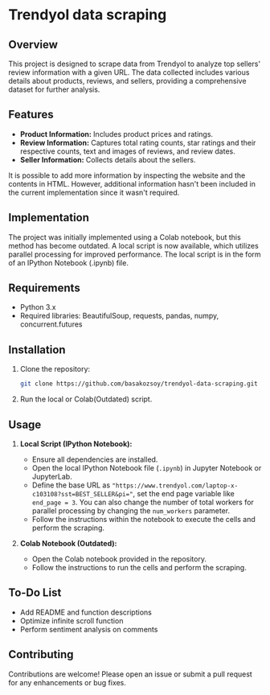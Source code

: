# Trendyol data scraping

## Overview
This project is designed to scrape data from Trendyol to analyze top sellers' review information with a given URL. The data collected includes various details about products, reviews, and sellers, providing a comprehensive dataset for further analysis. 

## Features
- **Product Information:** Includes product prices and ratings.
- **Review Information:** Captures total rating counts, star ratings and their respective counts, text and images of reviews, and review dates.
- **Seller Information:** Collects details about the sellers.

It is possible to add more information by inspecting the website and the contents in HTML. However, additional information hasn't been included in the current implementation since it wasn't required.

## Implementation
The project was initially implemented using a Colab notebook, but this method has become outdated. A local script is now available, which utilizes parallel processing for improved performance. The local script is in the form of an IPython Notebook (.ipynb) file.

## Requirements
- Python 3.x
- Required libraries: BeautifulSoup, requests, pandas, numpy, concurrent.futures

## Installation
1. Clone the repository:
    ```bash
    git clone https://github.com/basakozsoy/trendyol-data-scraping.git
    ```
2. Run the local or Colab(Outdated) script.

## Usage
1. **Local Script (IPython Notebook):**
    - Ensure all dependencies are installed.
    - Open the local IPython Notebook file (`.ipynb`) in Jupyter Notebook or JupyterLab.
    - Define the base URL as `"https://www.trendyol.com/laptop-x-c103108?sst=BEST_SELLER&pi="`, set the end page variable like `end_page = 3`. You can also change the number of total workers for parallel processing by changing the `num_workers` parameter. 
    - Follow the instructions within the notebook to execute the cells and perform the scraping.

2. **Colab Notebook (Outdated):**
    - Open the Colab notebook provided in the repository.
    - Follow the instructions to run the cells and perform the scraping.

## To-Do List
- Add README and function descriptions
- Optimize infinite scroll function
- Perform sentiment analysis on comments

## Contributing
Contributions are welcome! Please open an issue or submit a pull request for any enhancements or bug fixes.
